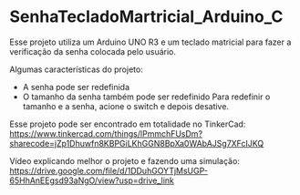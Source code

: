 # SenhaTecladoMartricial_Arduino_C

Esse projeto utiliza um Arduino UNO R3 e um teclado matricial para fazer a verificação da senha colocada pelo usuário.

Algumas características do projeto:
- A senha pode ser redefinida
- O tamanho da senha também pode ser redefinido
Para redefinir o tamanho e a senha, acione o switch e depois desative.

Esse projeto pode ser encontrado em totalidade no TinkerCad: https://www.tinkercad.com/things/lPmmchFUsDm?sharecode=jZp1Dhuwfn8KBPGiLKhGGN8BpXa0WAbAJSg7XFcIJKQ

Vídeo explicando melhor o projeto e fazendo uma simulação: https://drive.google.com/file/d/1DDuhGOYTjMsUGP-65HhAnEEgsd93aNgO/view?usp=drive_link
